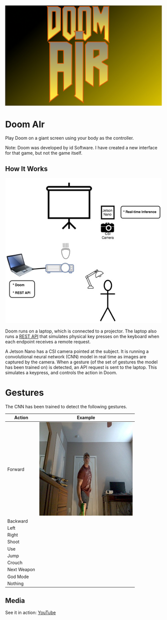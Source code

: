 ![Doom AIr](https://raw.githubusercontent.com/nickbild/doom_air/master/img/logo.jpg)

# Doom AIr

Play Doom on a giant screen using your body as the controller.

Note: Doom was developed by id Software. I have created a new interface for that game, but not the game itself.

## How It Works

![Project Diagram](https://raw.githubusercontent.com/nickbild/doom_air/master/img/doom_air.jpg)

Doom runs on a laptop, which is connected to a projector.  The laptop also runs a [REST API](https://github.com/nickbild/doom_air/blob/master/api.py) that simulates physical key presses on the keyboard when each endpoint receives a remote request.

A Jetson Nano has a CSI camera pointed at the subject.  It is running a convolutional neural network (CNN) model in real time as images are captured by the camera.  When a gesture (of the set of gestures the model has been trained on) is detected, an API request is sent to the laptop.  This simulates a keypress, and controls the action in Doom.

# Gestures

The CNN has been trained to detect the following gestures.

| Action | Example |
| ----   | ----- |
| Forward | ![](https://raw.githubusercontent.com/nickbild/doom_air/master/data/train/forward/gesture_forward_train_20_1.jpg) |
| Backward |  |
| Left |  |
| Right |  |
| Shoot |  |
| Use |  |
| Jump |  |
| Crouch |  |
| Next Weapon |  |
| God Mode |  |
| Nothing |  |

## Media

See it in action:
[YouTube](https://www.youtube.com/watch?v=b2sixeEpBuU)
